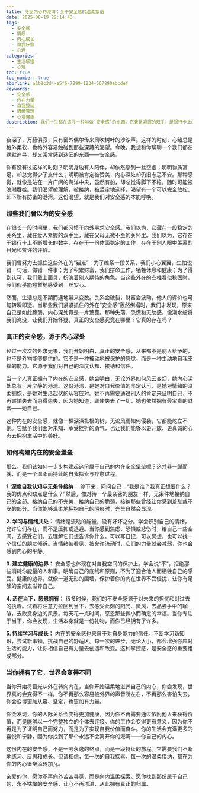 ```yaml
---
title: 寻觅内心的港湾：关于安全感的温柔絮语
date: 2025-08-19 22:14:43
tags:
  - 安全感
  - 情感
  - 内心成长
  - 自我疗愈
  - 心理
categories:
  - 生活感悟
  - 心理
toc: true
toc_number: true
abbrlink: a1b2c3d4-e5f6-7890-1234-567890abcdef
keywords:
  - 安全感
  - 内在力量
  - 自我接纳
  - 情绪管理
  - 心理健康
description: 我们一生都在追寻一种叫做‘安全感’的东西。它曾是紧握的双手，是银行卡上的数字，是别人眼中的肯定。然而，当这些外在的支柱摇晃时，我们才发现，真正的安全感，从来都源于内心深处。这篇文章，将带你温柔地探索，如何从自我接纳开始，一步步构建起属于自己的内在堡垒，让心不再漂泊，找到真正的归属。
---
```


夜深了，万籁俱寂，只有窗外偶尔传来风吹树叶的沙沙声。这样的时刻，心绪总是格外柔软，也格外容易触碰到那些深藏的渴望。今晚，我想和你聊聊一个我们都在默默追寻，却又常常感到迷茫的东西——安全感。

你有没有过这样的时刻？明明身边有人陪伴，却依然感到一丝空虚；明明物质富足，却总觉得少了点什么；明明被肯定被赞美，内心深处却仍旧忐忑不安。那种感觉，就像是站在一片广阔的海洋中央，虽然有船，却总觉得脚下不稳，随时可能被浪潮吞噬。我们渴望被理解，被接纳，被坚定地选择，渴望有一个可以完全放松、卸下所有防备的港湾。这份渴望，就是我们对安全感的本能呼唤。

### 那些我们曾以为的安全感

在很长一段时间里，我们都习惯于向外寻求安全感。我们以为，它藏在一段稳定的关系里，藏在爱人紧握的双手里，藏在父母无微不至的关怀里。我们以为，它存在于银行卡上不断增长的数字，存在于一份体面稳定的工作，存在于别人眼中羡慕的目光和赞许的评价。

我们曾努力去抓住这些外在的“锚点”：为了维系一段关系，我们小心翼翼，生怕说错一句话，做错一件事；为了积累财富，我们拼命工作，牺牲休息和健康；为了得到认可，我们戴上面具，扮演着别人期待的角色。当这些外在的支柱看似稳固时，我们似乎能短暂地感受到一丝安心。

然而，生活总是不期而遇地带来变数。关系会破裂，财富会波动，他人的评价也可能转瞬即逝。当那些我们紧紧抓住的外在“安全感”轰然倒塌时，我们才发现，原来自己是如此脆弱，内心深处竟是一片荒芜。那种失落、恐慌和无助感，像潮水般将我们淹没，让我们开始怀疑，真正的安全感究竟在哪里？它真的存在吗？

### 真正的安全感，源于内心深处

经过一次次的外求无果，我们开始明白，真正的安全感，从来都不是别人给予的，也不是外物能够提供的。它不是一种被动地被保护的感觉，而是一种主动地自我支撑的能力。它源于我们对自己的深度认知、接纳和信任。

当一个人真正拥有了内在的安全感，她会明白，无论外界如何风云变幻，她内心深处总有一片宁静的港湾。这份港湾，是她对自我价值的坚定认可，是她对情绪的温柔拥抱，是她对生活起伏的从容应对。她不再需要通过别人的肯定来证明自己，不再害怕失去而患得患失，因为她知道，即使失去了一切，她也依然拥有最宝贵的财富——她自己。

这种内在的安全感，就像一棵深深扎根的树，无论风雨如何侵袭，它都能屹立不倒。它赋予我们面对未知、承受挫折的勇气，也让我们能够以更开放、更真诚的心态去拥抱生活中的美好。

### 如何构建内在的安全堡垒

那么，我们该如何一步步构建起这份属于自己的内在安全堡垒呢？这并非一蹴而就，而是一个温柔而持续的自我探索与疗愈过程。

**1. 深度自我认知与无条件接纳：**
停下来，问问自己：“我是谁？我真正想要什么？我的优点和缺点是什么？”然后，像对待一个最亲密的朋友一样，无条件地接纳自己的全部。接纳自己的不完美，接纳自己的脆弱，接纳那些曾经让你感到羞耻或不安的部分。当你能够温柔地拥抱自己的阴影时，光芒自然会显现。

**2. 学习与情绪共处：**
情绪是流动的能量，没有好坏之分。学会识别自己的情绪，允许它们存在，而不是压抑或逃避。当你感到焦虑、恐惧或悲伤时，给自己一些空间，去感受它们，去理解它们想告诉你什么。可以写日记，可以冥想，也可以找一个信任的朋友倾诉。当情绪被看见、被允许流动时，它们的力量就会减弱，你也会感到内心的平静。

**3. 建立健康的边界：**
安全感也体现在对自我空间的保护上。学会说“不”，拒绝那些消耗你能量的人和事。明确自己的底线和原则，不为了迎合他人而牺牲自己的感受。健康的边界，就像一道无形的围墙，保护着你的内在世界不受侵扰，让你有足够的空间去滋养自己。

**4. 活在当下，感恩拥有：**
很多时候，我们的不安全感源于对未来的担忧和对过去的执着。试着将注意力拉回到当下，去感受此刻的阳光、微风，去品尝手中的咖啡，去欣赏身边的风景。每天花一点时间，感恩那些微小而确定的幸福。当你专注于当下，你会发现，生活本身就是一份礼物，而你已经拥有了许多。

**5. 持续学习与成长：**
内在的安全感也来自于对自身能力的信任。不断学习新知识，尝试新事物，挑战自己的舒适区。每一次的进步，无论大小，都会增强你应对生活的能力，让你相信自己有力量去创造和改变。这种掌控感，是安全感的重要组成部分。

### 当你拥有了它，世界会变得不同

当你开始将目光从外在转向内在，当你开始温柔地滋养自己的内心，你会发现，世界真的会变得不一样。你不再那么容易被外界的声音所左右，不再那么害怕失去。你会变得更加从容、坚定，也更加有力量。

你会发现，你的人际关系会变得更加健康，因为你不再需要通过依附他人来获得价值，而是能够以一个完整独立的个体去连接。你的工作会变得更有意义，因为你不再是为了证明自己而努力，而是为了实现自我价值而奋斗。你的生活会充满更多的喜悦和宁静，因为你找到了那个永远不会离开你的港湾——你自己的内心。

这份内在的安全感，不是一劳永逸的终点，而是一段持续的旅程。它需要我们不断地练习、反思和成长。但请相信，每一次的自我探索，每一次的温柔接纳，都在为你的内心堡垒添砖加瓦。

亲爱的你，愿你不再向外苦苦寻觅，而是向内温柔探索。愿你找到那份属于自己的、永不枯竭的安全感，让心不再漂泊，从此拥有真正的归属。